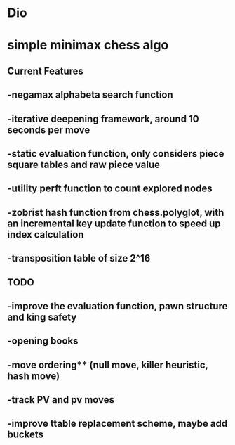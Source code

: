 # Dio
# simple minimax chess algo
## Current Features
## -negamax alphabeta search function
## -iterative deepening framework, around 10 seconds per move
## -static evaluation function, only considers piece square tables and raw piece value 
## -utility perft function to count explored nodes
## -zobrist hash function from chess.polyglot, with an incremental key update function to speed up index calculation
## -transposition table of size 2^16
## TODO
## -improve the evaluation function, pawn structure and king safety
## -opening books
## -move ordering** (null move, killer heuristic, hash move)
## -track PV and pv moves
## -improve ttable replacement scheme, maybe add buckets
